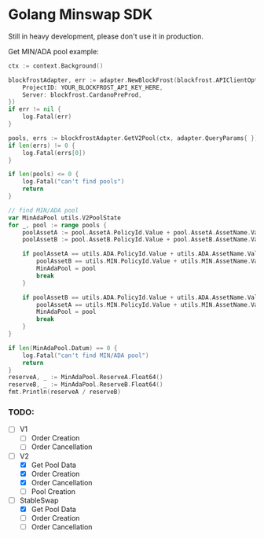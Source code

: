 # Golang Minswap SDK

Still in heavy development, please don't use it in production.

Get MIN/ADA pool example:
```go
ctx := context.Background()

blockfrostAdapter, err := adapter.NewBlockFrost(blockfrost.APIClientOptions{
	ProjectID: YOUR_BLOCKFROST_API_KEY_HERE,
	Server: blockfrost.CardanoPreProd,
})
if err != nil {
	log.Fatal(err)
}

pools, errs := blockfrostAdapter.GetV2Pool(ctx, adapter.QueryParams{ })
if len(errs) != 0 {
	log.Fatal(errs[0])
}

if len(pools) <= 0 {
	log.Fatal("can't find pools")
	return
}

// find MIN/ADA pool
var MinAdaPool utils.V2PoolState
for _, pool := range pools {
	poolAssetA := pool.AssetA.PolicyId.Value + pool.AssetA.AssetName.Value
	poolAssetB := pool.AssetB.PolicyId.Value + pool.AssetB.AssetName.Value

	if poolAssetA == utils.ADA.PolicyId.Value + utils.ADA.AssetName.Value &&
		poolAssetB == utils.MIN.PolicyId.Value + utils.MIN.AssetName.Value {
		MinAdaPool = pool
		break
	}

	if poolAssetB == utils.ADA.PolicyId.Value + utils.ADA.AssetName.Value &&
		poolAssetA == utils.MIN.PolicyId.Value + utils.MIN.AssetName.Value {
		MinAdaPool = pool
		break
	}
}

if len(MinAdaPool.Datum) == 0 {
	log.Fatal("can't find MIN/ADA pool")
	return
}
reserveA, _ := MinAdaPool.ReserveA.Float64()
reserveB, _ := MinAdaPool.ReserveB.Float64()
fmt.Println(reserveA / reserveB)
```


### TODO:
- [ ] V1
	- [ ] Order Creation
	- [ ] Order Cancellation
- [ ] V2
	- [x] Get Pool Data
	- [X] Order Creation
	- [X] Order Cancellation
	- [ ] Pool Creation
- [ ] StableSwap
	- [x] Get Pool Data
	- [ ] Order Creation
	- [ ] Order Cancellation
